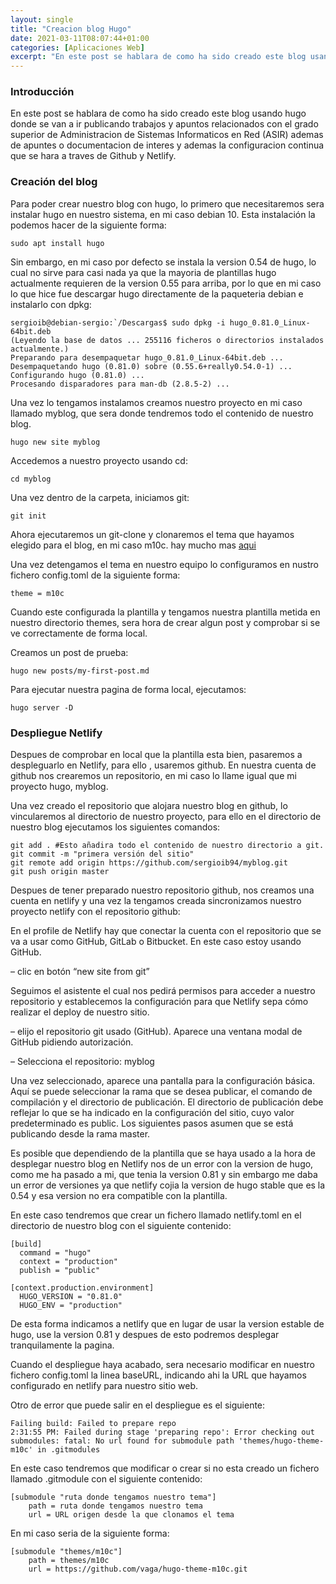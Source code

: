 ```yaml
---
layout: single
title: "Creacion blog Hugo"
date: 2021-03-11T08:07:44+01:00
categories: [Aplicaciones Web]
excerpt: "En este post se hablara de como ha sido creado este blog usando hugo donde se van a ir publicando trabajos y apuntos relacionados con el grado superior de Administracion de Sistemas Informaticos en Red (ASIR) ademas de apuntes o documentacion de interes y ademas la configuracion continua que se hara a traves de Github y Netlify."
---
```


### **Introducción** ##

En este post se hablara de como ha sido creado este blog usando hugo donde se van a ir publicando trabajos y apuntos relacionados con el grado superior de Administracion de Sistemas Informaticos en Red (ASIR) ademas de apuntes o documentacion de interes y ademas la configuracion continua que se hara a traves de Github y Netlify.

### **Creación del blog** ###

Para poder crear nuestro blog con hugo, lo primero que necesitaremos sera instalar hugo en nuestro sistema, en mi caso debian 10. Esta instalación la podemos hacer de la siguiente forma:

```
sudo apt install hugo
```

Sin embargo, en mi caso por defecto se instala la version 0.54 de hugo, lo cual no sirve para casi nada ya que la mayoria de plantillas hugo actualmente requieren de la version 0.55 para arriba, por lo que en mi caso lo que hice fue descargar hugo directamente de la paqueteria debian e instalarlo con dpkg:

```
sergioib@debian-sergio:`/Descargas$ sudo dpkg -i hugo_0.81.0_Linux-64bit.deb
(Leyendo la base de datos ... 255116 ficheros o directorios instalados actualmente.)
Preparando para desempaquetar hugo_0.81.0_Linux-64bit.deb ...
Desempaquetando hugo (0.81.0) sobre (0.55.6+really0.54.0-1) ...
Configurando hugo (0.81.0) ...
Procesando disparadores para man-db (2.8.5-2) ...
```

Una vez lo tengamos instalamos creamos nuestro proyecto en mi caso llamado myblog, que sera donde tendremos todo el contenido de nuestro blog.

```
hugo new site myblog
```

Accedemos a nuestro proyecto usando cd:

```
cd myblog
```

Una vez dentro de la carpeta, iniciamos git:

```
git init
```

Ahora ejecutaremos un git-clone y clonaremos el tema que hayamos elegido para el blog, en mi caso m10c. hay mucho mas [aqui](https://themes.gohugo.io/tags/blog/)

Una vez detengamos el tema en nuestro equipo lo configuramos en nustro fichero config.toml de la siguiente forma:

```
theme = m10c
```

Cuando este configurada la plantilla y tengamos nuestra plantilla metida en nuestro directorio themes, sera hora de crear algun post y comprobar si se ve correctamente de forma local.

Creamos un post de prueba:

```
hugo new posts/my-first-post.md
```

Para ejecutar nuestra pagina de forma local, ejecutamos:

```
hugo server -D
```

### **Despliegue Netlify** ###

Despues de comprobar en local que la plantilla esta bien, pasaremos a despleguarlo en Netlify, para ello , usaremos github. En nuestra cuenta de github nos crearemos un repositorio, en mi caso lo llame igual que mi proyecto hugo, myblog.

Una vez creado el repositorio que alojara nuestro blog en github, lo vincularemos al directorio de nuestro proyecto, para ello en el directorio de nuestro blog ejecutamos los siguientes comandos:

```
git add . #Esto añadira todo el contenido de nuestro directorio a git.
git commit -m "primera versión del sitio"
git remote add origin https://github.com/sergioib94/myblog.git
git push origin master
`````

Despues de tener preparado nuestro repositorio github, nos creamos una cuenta en netlify y una vez la tengamos creada sincronizamos nuestro proyecto netlify con el repositorio github:

En el profile de Netlify hay que conectar la cuenta con el repositorio que se va a usar como GitHub, GitLab o Bitbucket. En este caso estoy usando GitHub.

– clic en botón “new site from git”

Seguimos el asistente el cual nos pedirá permisos para acceder a nuestro repositorio y establecemos la configuración para que Netlify sepa cómo realizar el deploy de nuestro sitio.

– elijo el repositorio git usado (GitHub). Aparece una ventana modal de GitHub pidiendo autorización.

– Selecciona el repositorio: myblog

Una vez seleccionado, aparece una pantalla para la configuración básica. Aquí se puede seleccionar la rama que se desea publicar, el comando de compilación y el directorio de publicación. El directorio de publicación debe reflejar lo que se ha indicado en la configuración del sitio, cuyo valor predeterminado es public. Los siguientes pasos asumen que se está publicando desde la rama master.

Es posible que dependiendo de la plantilla que se haya usado a la hora de desplegar nuestro blog en Netlify nos de un error con la version de hugo, como me ha pasado a mi, que tenia la version 0.81 y sin embargo me daba un error de versiones ya que netlify cojia la version de hugo stable que es la 0.54 y esa version no era compatible con la plantilla.

En este caso tendremos que crear un fichero llamado netlify.toml en el directorio de nuestro blog con el siguiente contenido:

```
[build]
  command = "hugo"
  context = "production"
  publish = "public"

[context.production.environment]
  HUGO_VERSION = "0.81.0"
  HUGO_ENV = "production"
```

De esta forma indicamos a netlify que en lugar de usar la version estable de hugo, use la version 0.81 y despues de esto podremos desplegar tranquilamente la pagina.

Cuando el despliegue haya acabado, sera necesario modificar en nuestro fichero config.toml la linea baseURL, indicando ahi la URL que hayamos configurado en netlify para nuestro sitio web.

Otro de error que puede salir en el despliegue es el siguiente:

```
Failing build: Failed to prepare repo
2:31:55 PM: Failed during stage 'preparing repo': Error checking out submodules: fatal: No url found for submodule path 'themes/hugo-theme-m10c' in .gitmodules
```

En este caso tendremos que modificar o crear si no esta creado un fichero llamado .gitmodule con el siguiente contenido:

```
[submodule "ruta donde tengamos nuestro tema"]
	path = ruta donde tengamos nuestro tema
	url = URL origen desde la que clonamos el tema
```

En mi caso seria de la siguiente forma:

```
[submodule "themes/m10c"]
	path = themes/m10c
	url = https://github.com/vaga/hugo-theme-m10c.git
```
